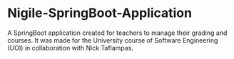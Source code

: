 # Nigile-SpringBoot-Application
A SpringBoot application created for teachers to manage their grading and courses. It was made for the University course of Software Engineering (UOI) in collaboration with Nick Taflampas.
